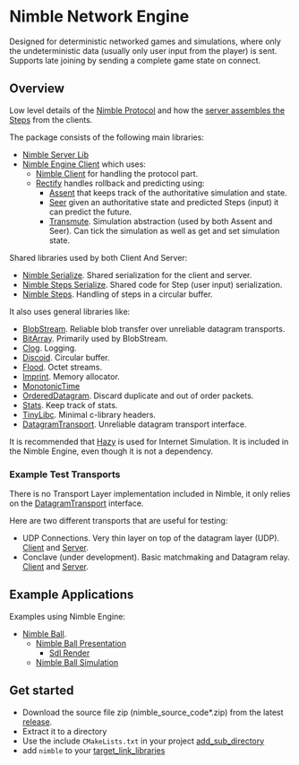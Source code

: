 # Nimble Network Engine

Designed for deterministic networked games and simulations, where only the undeterministic data (usually only user input from the player) is sent.
Supports late joining by sending a complete game state on connect.

## Overview

Low level details of the [Nimble Protocol](https://github.com/piot/nimble-serialize-c/blob/main/docs/index.adoc) and how the
[server assembles the Steps](https://github.com/piot/nimble-server-lib/blob/main/docs/index.adoc) from the clients.

The package consists of the following main libraries:

* [Nimble Server Lib](https://github.com/piot/nimble-server-lib)
* [Nimble Engine Client](https://github.com/piot/nimble-engine-client)  which uses:
  * [Nimble Client](https://github.com/piot/nimble-client-c) for handling the protocol part.
  * [Rectify](https://github.com/piot/rectify-c) handles rollback and predicting using:
    * [Assent](https://github.com/piot/assent-c) that keeps track of the authoritative simulation and state.
    * [Seer](https://github.com/piot/seer-c) given an authoritative state and predicted Steps (input) it can predict the future.
    * [Transmute](https://github.com/piot/transmute-c). Simulation abstraction (used by both Assent and Seer).
        Can tick the simulation as well as get and set simulation state.

Shared libraries used by both Client And Server:

* [Nimble Serialize](https://github.com/piot/nimble-serialize-c). Shared serialization for the client and server.
* [Nimble Steps Serialize](https://github.com/piot/nimble-steps-serialize-c). Shared code for Step (user input) serialization.
* [Nimble Steps](https://github.com/piot/nimble-steps-c). Handling of steps in a circular buffer.

It also uses general libraries like:

* [BlobStream](https://github.com/piot/blob-stream). Reliable blob transfer over unreliable datagram transports.
* [BitArray](https://github.com/piot/bit-array). Primarily used by BlobStream.
* [Clog](https://github.com/piot/clog). Logging.
* [Discoid](https://github.com/piot/discoid-c). Circular buffer.
* [Flood](https://github.com/piot/flood-c). Octet streams.
* [Imprint](https://github.com/piot/imprint). Memory allocator.
* [MonotonicTime](https://github.com/piot/monotonic-time-c)
* [OrderedDatagram](https://github.com/piot/ordered-datagram-c). Discard duplicate and out of order packets.
* [Stats](https://github.com/piot/stats-c). Keep track of stats.
* [TinyLibc](https://github.com/piot/tiny-libc). Minimal c-library headers.
* [DatagramTransport](https://github.com/piot/datagram-transport-c). Unreliable datagram transport interface.

It is recommended that [Hazy](https://github.com/piot/hazy-c) is used for Internet Simulation.
It is included in the Nimble Engine, even though it is not a dependency.

### Example Test Transports

There is no Transport Layer implementation included in Nimble, it only relies on the
[DatagramTransport](https://github.com/piot/datagram-transport-c) interface.

Here are two different transports that are useful for testing:

* UDP Connections. Very thin layer on top of the datagram layer (UDP).
  [Client](https://github.com/piot/udp-connections-client-c) and [Server](https://github.com/piot/udp-server-connections).
* Conclave (under development). Basic matchmaking and Datagram relay.
  [Client](https://github.com/piot/conclave-client-c) and [Server](https://github.com/piot/conclave-server-lib).

## Example Applications

Examples using Nimble Engine:

* [Nimble Ball](https://github.com/piot/nimble-ball).
  * [Nimble Ball Presentation](https://github.com/piot/nimble-ball-presentation)
    * [Sdl Render](https://github.com/piot/sdl-render)
  * [Nimble Ball Simulation](https://github.com/piot/nimble-ball-simulation)

## Get started

* Download the source file zip (nimble_source_code*.zip) from the latest [release](https://github.com/piot/nimble/releases).
* Extract it to a directory
* Use the include `CMakeLists.txt` in your project [add_sub_directory](https://cmake.org/cmake/help/latest/command/add_subdirectory.html)
* add `nimble` to your [target_link_libraries](https://cmake.org/cmake/help/latest/command/target_link_libraries.html)
